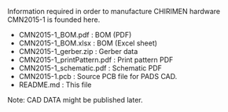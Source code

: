 Information required in order to manufacture CHIRIMEN hardware CMN2015-1 is founded here. 

- CMN2015-1_BOM.pdf : BOM (PDF)
- CMN2015-1_BOM.xlsx : BOM (Excel sheet)
- CMN2015-1_gerber.zip : Gerber data
- CMN2015-1_printPattern.pdf : Print pattern PDF
- CMN2015-1_schematic.pdf : Schematic PDF
- CMN2015-1.pcb : Source PCB file for PADS CAD.
- README.md : This file

Note: CAD DATA might be published later. 
